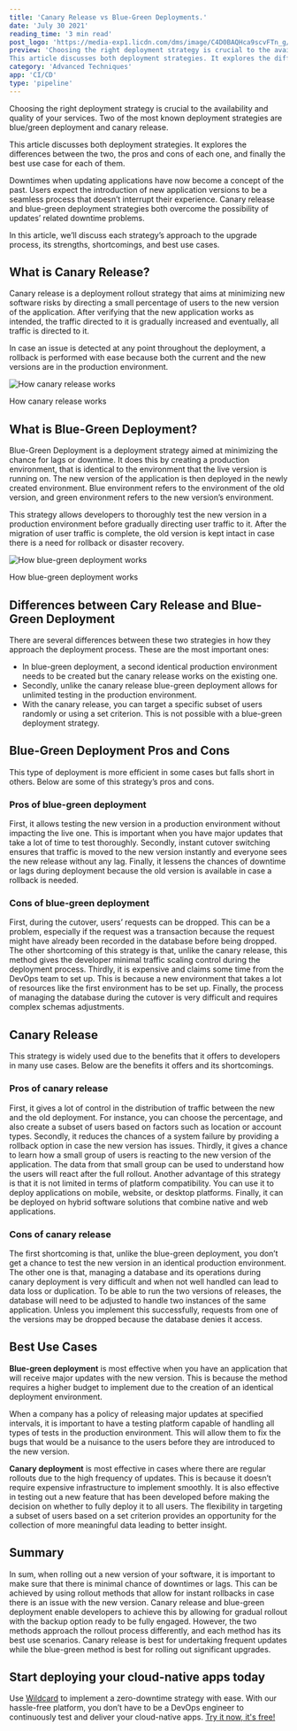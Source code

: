 ```yaml
---
title: 'Canary Release vs Blue-Green Deployments.'
date: 'July 30 2021'
reading_time: '3 min read'
post_logo: 'https://media-exp1.licdn.com/dms/image/C4D0BAQHca9scvFTn_g/company-logo_200_200/0/1575039115252?e=2159024400&v=beta&t=lhQfV9RKT_iydx97uugwZtvsL_zgPoTU_fxFC11nkaI'
preview: 'Choosing the right deployment strategy is crucial to the availability and quality of your services.  Two of the most known deployment strategies are blue/green deployment and canary release.
This article discusses both deployment strategies. It explores the differences between the two, the pros and cons of each one, and finally the best use case for each of them.'
category: 'Advanced Techniques'
app: 'CI/CD'
type: 'pipeline'
---
```


Choosing the right deployment strategy is crucial to the availability and quality of your services.  Two of the most known deployment strategies are blue/green deployment and canary release. 

This article discusses both deployment strategies. It explores the differences between the two, the pros and cons of each one, and finally the best use case for each of them.

Downtimes when updating applications have now become a concept of the past. Users expect the introduction of new application versions to be a seamless process that doesn’t interrupt their experience. Canary release and blue-green deployment strategies both overcome the possibility of updates’ related downtime problems. 

In this article, we’ll discuss each strategy’s approach to the upgrade process, its strengths,  shortcomings, and best use cases.

## What is Canary Release?

Canary release is a deployment rollout strategy that aims at minimizing new software risks by directing a small percentage of users to the new version of the application. After verifying that the new application works as intended, the traffic directed to it is gradually increased and eventually, all traffic is directed to it. 

In case an issue is detected at any point throughout the deployment, a rollback is performed with ease because both the current and the new versions are in the production environment. 

![How canary release works](/canary.png)

How canary release works

## What is **Blue-Green Deployment?**

Blue-Green Deployment is a deployment strategy aimed at minimizing the chance for lags or downtime. It does this by creating a production environment, that is identical to the environment that the live version is running on. The new version of the application is then deployed in the newly created environment. Blue environment refers to the environment of the old version, and green environment refers to the new version’s environment.

This strategy allows developers to thoroughly test the new version in a production environment before gradually directing user traffic to it. After the migration of user traffic is complete, the old version is kept intact in case there is a need for rollback or disaster recovery.

![How blue-green deployment works](/bluegreen.png)

How blue-green deployment works

## Differences between Cary Release and Blue-Green Deployment

There are several differences between these two strategies in how they approach the deployment process. These are the most important ones:

- In blue-green deployment, a second identical production environment needs to be created but the canary release works on the existing one.
- Secondly, unlike the canary release blue-green deployment allows for unlimited testing in the production environment.
- With the canary release, you can target a specific subset of users randomly or using a set criterion. This is not possible with a blue-green deployment strategy.

## **Blue-Green Deployment Pros and Cons**

This type of deployment is more efficient in some cases but falls short in others. Below are some of this strategy’s pros and cons.

### **Pros of blue-green deployment**

First, it allows testing the new version in a production environment without impacting the live one. This is important when you have major updates that take a lot of time to test thoroughly. Secondly, instant cutover switching ensures that traffic is moved to the new version instantly and everyone sees the new release without any lag. Finally, it lessens the chances of downtime or lags during deployment because the old version is available in case a rollback is needed.

### **Cons of blue-green deployment**

First, during the cutover, users’ requests can be dropped. This can be a problem, especially if the request was a transaction because the request might have already been recorded in the database before being dropped. The other shortcoming of this strategy is that, unlike the canary release, this method gives the developer minimal traffic scaling control during the deployment process. Thirdly, it is expensive and claims some time from the DevOps team to set up. This is because a new environment that takes a lot of resources like the first environment has to be set up. Finally, the process of managing the database during the cutover is very difficult and requires complex schemas adjustments.

## **Canary Release**

This strategy is widely used due to the benefits that it offers to developers in many use cases. Below are the benefits it offers and its shortcomings.

### **Pros of canary release**

First, it gives a lot of control in the distribution of traffic between the new and the old deployment. For instance, you can choose the percentage, and also create a subset of users based on factors such as location or account types. Secondly, it reduces the chances of a system failure by providing a rollback option in case the new version has issues. Thirdly, it gives a chance to learn how a small group of users is reacting to the new version of the application. The data from that small group can be used to understand how the users will react after the full rollout. Another advantage of this strategy is that it is not limited in terms of platform compatibility. You can use it to deploy applications on mobile, website, or desktop platforms. Finally, it can be deployed on hybrid software solutions that combine native and web applications.

### **Cons of canary release**

The first shortcoming is that, unlike the blue-green deployment, you don’t get a chance to test the new version in an identical production environment. The other one is that, managing a database and its operations during canary deployment is very difficult and when not well handled can lead to data loss or duplication. To be able to run the two versions of releases, the database will need to be adjusted to handle two instances of the same application. Unless you implement this successfully, requests from one of the versions may be dropped because the database denies it access.

## Best Use Cases

**Blue-green deployment** is most effective when you have an application that will receive major updates with the new version. This is because the method requires a higher budget to implement due to the creation of an identical deployment environment.

When a company has a policy of releasing major updates at specified intervals, it is important to have a testing platform capable of handling all types of tests in the production environment. This will allow them to fix the bugs that would be a nuisance to the users before they are introduced to the new version.

**Canary deployment** is most effective in cases where there are regular rollouts due to the high frequency of updates. This is because it doesn’t require expensive infrastructure to implement smoothly. It is also effective in testing out a new feature that has been developed before making the decision on whether to fully deploy it to all users. The flexibility in targeting a subset of users based on a set criterion provides an opportunity for the collection of more meaningful data leading to better insight.

## Summary

In sum, when rolling out a new version of your software, it is important to make sure that there is minimal chance of downtimes or lags. This can be achieved by using rollout methods that allow for instant rollbacks in case there is an issue with the new version. Canary release and blue-green deployment enable developers to achieve this by allowing for gradual rollout with the backup option ready to be fully engaged. However, the two methods approach the rollout process differently, and each method has its best use scenarios. Canary release is best for undertaking frequent updates while the blue-green method is best for rolling out significant upgrades.

## Start deploying your cloud-native apps today

Use [Wildcard](https://www.w6d.io/) to implement a zero-downtime strategy with ease. With our hassle-free platform, you don’t have to be a DevOps engineer to continuously test and deliver your cloud-native apps. [Try it now, it's free!](https://www.w6d.io/)